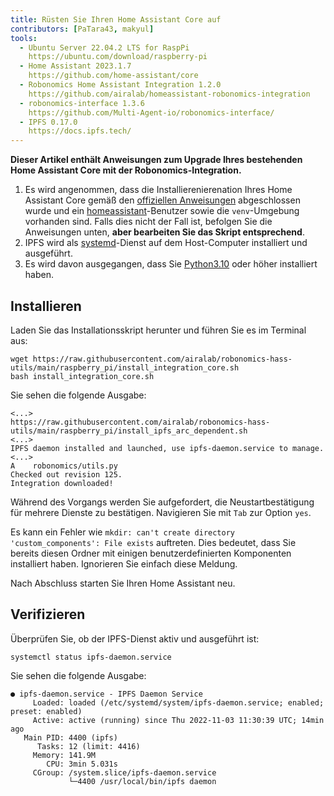```yaml
---
title: Rüsten Sie Ihren Home Assistant Core auf
contributors: [PaTara43, makyul]
tools:   
  - Ubuntu Server 22.04.2 LTS for RaspPi
    https://ubuntu.com/download/raspberry-pi
  - Home Assistant 2023.1.7
    https://github.com/home-assistant/core
  - Robonomics Home Assistant Integration 1.2.0
    https://github.com/airalab/homeassistant-robonomics-integration
  - robonomics-interface 1.3.6
    https://github.com/Multi-Agent-io/robonomics-interface/
  - IPFS 0.17.0
    https://docs.ipfs.tech/
---
```


**Dieser Artikel enthält Anweisungen zum Upgrade Ihres bestehenden Home Assistant Core mit der Robonomics-Integration.**

<robo-wiki-picture src="home-assistant/ha_core.png" />

<robo-wiki-note type="warning" title="DISCLAIMER">

  1. Es wird angenommen, dass die Installierenierenation Ihres Home Assistant Core gemäß den [offiziellen Anweisungen](https://www.home-assistant.io/installation/raspberrypi#install-home-assistant-core) abgeschlossen wurde und ein <u>homeassistant</u>-Benutzer sowie die `venv`-Umgebung vorhanden sind. Falls dies nicht der Fall ist, befolgen Sie die Anweisungen unten, **aber bearbeiten Sie das Skript entsprechend**.
  2. IPFS wird als <u>systemd</u>-Dienst auf dem Host-Computer installiert und ausgeführt.
  3. Es wird davon ausgegangen, dass Sie [Python3.10](https://www.python.org/downloads/) oder höher installiert haben.

</robo-wiki-note>

## Installieren

Laden Sie das Installationsskript herunter und führen Sie es im Terminal aus:

<code-helper additionalLine="rasppi_username@rasppi_hostname">

  
```shell
wget https://raw.githubusercontent.com/airalab/robonomics-hass-utils/main/raspberry_pi/install_integration_core.sh
bash install_integration_core.sh
```

</code-helper>

Sie sehen die folgende Ausgabe:

<code-helper additionalLine="rasppi_username@rasppi_hostname">


```shell
<...>
https://raw.githubusercontent.com/airalab/robonomics-hass-utils/main/raspberry_pi/install_ipfs_arc_dependent.sh
<...>
IPFS daemon installed and launched, use ipfs-daemon.service to manage.
<...>
A    robonomics/utils.py
Checked out revision 125.
Integration downloaded!
```

</code-helper>

Während des Vorgangs werden Sie aufgefordert, die Neustartbestätigung für mehrere Dienste zu bestätigen. Navigieren Sie mit `Tab` zur Option `yes`.
  
<robo-wiki-note type="note" title="Error: `custom_components` exists">

  Es kann ein Fehler wie `mkdir: can't create directory 'custom_components': File exists` auftreten. Dies bedeutet, dass Sie bereits diesen Ordner mit einigen benutzerdefinierten Komponenten installiert haben. Ignorieren Sie einfach diese Meldung.

</robo-wiki-note>
  
Nach Abschluss starten Sie Ihren Home Assistant neu.

## Verifizieren

Überprüfen Sie, ob der IPFS-Dienst aktiv und ausgeführt ist:

<code-helper additionalLine="rasppi_username@rasppi_hostname">

```shell
systemctl status ipfs-daemon.service 
```

</code-helper>

Sie sehen die folgende Ausgabe:

<code-helper additionalLine="rasppi_username@rasppi_hostname">

```
● ipfs-daemon.service - IPFS Daemon Service
     Loaded: loaded (/etc/systemd/system/ipfs-daemon.service; enabled; preset: enabled)
     Active: active (running) since Thu 2022-11-03 11:30:39 UTC; 14min ago
   Main PID: 4400 (ipfs)
      Tasks: 12 (limit: 4416)
     Memory: 141.9M
        CPU: 3min 5.031s
     CGroup: /system.slice/ipfs-daemon.service
             └─4400 /usr/local/bin/ipfs daemon
```

</code-helper>
